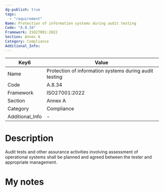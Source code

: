 ```yaml
---
dg-publish: true
tags:
  - "requirement"
Name: Protection of information systems during audit testing
Code: "A.8.34"
Framework: ISO27001:2022
Section: Annex A
Category: Compliance
Additional_Info: 
---
```


<div><table class="dataview table-view-table"><thead class="table-view-thead"><tr class="table-view-tr-header"><th class="table-view-th"><span>Key</span><span class="dataview small-text">6</span></th><th class="table-view-th"><span>Value</span></th></tr></thead><tbody class="table-view-tbody"><tr><td><span>Name</span></td><td><span>Protection of information systems during audit testing</span></td></tr><tr><td><span>Code</span></td><td><span>A.8.34</span></td></tr><tr><td><span>Framework</span></td><td><span>ISO27001:2022</span></td></tr><tr><td><span>Section</span></td><td><span>Annex A</span></td></tr><tr><td><span>Category</span></td><td><span>Compliance</span></td></tr><tr><td><span>Additional_Info</span></td><td><span>-</span></td></tr></tbody></table></div>

# Description

Audit tests and other assurance activities involving assessment of operational systems shall be planned and agreed between the tester and appropriate management.

# My notes
